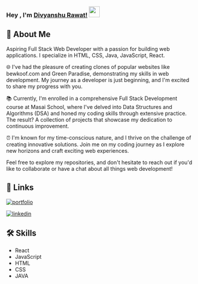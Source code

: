 ### Hey , I'm [Divyanshu Rawat!](https://suraj-996.github.io) <img src="https://github.com/TheDudeThatCode/TheDudeThatCode/blob/master/Assets/Hi.gif" width="29">

## 🚀 About Me

Aspiring Full Stack Web Developer with a passion for building web applications. I specialize in HTML, CSS, Java, JavaScript, React.

🌐 I've had the pleasure of creating clones of popular websites like bewkoof.com and Green Paradise, demonstrating my skills in web development. My journey as a developer is just beginning, and I'm excited to share my progress with you.

📚 Currently, I'm enrolled in a comprehensive Full Stack Development course at Masai School, where I've delved into Data Structures and Algorithms (DSA) and honed my coding skills through extensive practice. The result? A collection of projects that showcase my dedication to continuous improvement.

⏰ I'm known for my time-conscious nature, and I thrive on the challenge of creating innovative solutions. Join me on my coding journey as I explore new horizons and craft exciting web experiences.

Feel free to explore my repositories, and don't hesitate to reach out if you'd like to collaborate or have a chat about all things web development!

## 🔗 Links

[![portfolio](https://img.shields.io/badge/my_portfolio-000?style=for-the-badge&logo=ko-fi&logoColor=white)](https://divyanshu766.github.io/)

[![linkedin](https://img.shields.io/badge/linkedin-0A66C2?style=for-the-badge&logo=linkedin&logoColor=white)](www.linkedin.com/in/divyanshu-rawat-28348826b)

## 🛠 Skills

- React
- JavaScript
- HTML
- CSS
- JAVA
